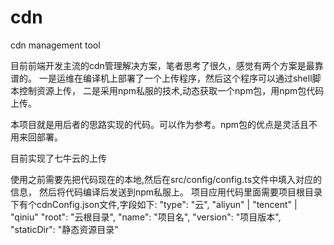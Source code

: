 # cdn
cdn management tool

目前前端开发主流的cdn管理解决方案，笔者思考了很久，感觉有两个方案是最靠谱的。
一是运维在编译机上部署了一个上传程序，然后这个程序可以通过shell脚本控制资源上传，
二是采用npm私服的技术,动态获取一个npm包，用npm包代码上传。

本项目就是用后者的思路实现的代码。可以作为参考。npm包的优点是灵活且不用来回部署。

目前实现了七牛云的上传

使用之前需要先把代码现在的本地,然后在src/config/config.ts文件中填入对应的信息， 然后将代码编译后发送到npm私服上。
项目应用代码里面需要项目根目录下有个cdnConfig.json文件,字段如下:
    "type": "云", "aliyun" | "tencent" | "qiniu"
    "root": "云根目录",
    "name": "项目名",
    "version": "项目版本",
    "staticDir": "静态资源目录"